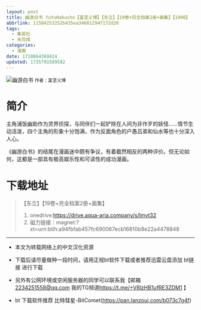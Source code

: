 ```yaml
---
layout: post
title: 幽游白书 YuYuHakusho【富坚义博】【东立】【19卷+完全档案2册+画集】【1990】
abbrlink: 11584253252b435ea34681294f172d20
tags:
  - 集英社
  - 未完成
categories:
  - 漫画
date: 1710864369424
updated: 1735791589582
---
```


![幽游白书](https://img.20000207.xyz/file/686d6cb247dffd08274f9.jpg)
`作者：富坚义博`

# 简介

主角浦饭幽助作为灵界侦探，与同伴们一起铲除在人间为非作歹的妖怪……情节生动活泼，四个主角的形象十分饱满，作为反面角色的户愚吕弟和仙水等也十分深入人心。

《幽游白书》的结尾在漫画迷中颇有争议，有着截然相反的两种评价。但无论如何，这都是一部具有极高娱乐性和可读性的成功漫画。

# 下载地址

> 【东立】【19卷+完全档案2册+画集】
>
> 1. onedrive:<https://drive.aqua-aria.company/s/lmyt32>
> 2. 磁力链接：magnet:?xt=urn:btih:a94fbfab457fc690067ecb16810b8e22a4478848

***

- 本文为转载网络上的中文汉化资源

- 下载后请尽量做种一段时间，请用正规bt软件下载或者推荐迅雷云盘添加 bt链接 进行下载

- 另外有公网环境或空闲服务器的同学可以联系我【邮箱 <2234251558@qq.com> 我的TG频道<https://t.me/+V8lzHB1ufRE3ZDM1> 】

- bt 下载软件推荐 比特彗星-BitComet(<https://pan.lanzouj.com/b073c7g4f>)
